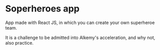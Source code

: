 # Soperheroes app 

App made with React JS, in which you can create your own superheroe team. 

It is a challenge to be admitted into Alkemy's acceleration, and why not, also practice.

